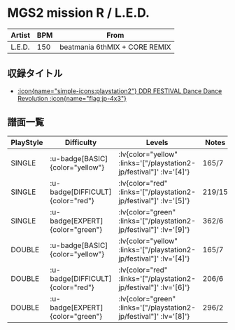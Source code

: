 # MGS2 mission R / L.E.D.

|Artist|BPM|From|
|------|---|----|
|L.E.D.|150|beatmania 6thMIX + CORE REMIX|

## 収録タイトル

- [ :icon{name="simple-icons:playstation2"} DDR FESTIVAL Dance Dance Revolution :icon{name="flag:jp-4x3"} ](/playstation2-jp/festival)

## 譜面一覧

|PlayStyle|Difficulty|Levels|Notes|Movie|
|---------|----------|------|-----|-----|
|SINGLE| :u-badge[BASIC]{color="yellow"} | :lv{color="yellow" :links='["/playstation2-jp/festival"]' :lv='[4]'} |165/7||
|SINGLE| :u-badge[DIFFICULT]{color="red"} | :lv{color="red" :links='["/playstation2-jp/festival"]' :lv='[5]'} |219/15||
|SINGLE| :u-badge[EXPERT]{color="green"} | :lv{color="green" :links='["/playstation2-jp/festival"]' :lv='[9]'} |362/6||
|DOUBLE| :u-badge[BASIC]{color="yellow"} | :lv{color="yellow" :links='["/playstation2-jp/festival"]' :lv='[4]'} |165/7||
|DOUBLE| :u-badge[DIFFICULT]{color="red"} | :lv{color="red" :links='["/playstation2-jp/festival"]' :lv='[6]'} |206/6||
|DOUBLE| :u-badge[EXPERT]{color="green"} | :lv{color="green" :links='["/playstation2-jp/festival"]' :lv='[8]'} |296/2||
